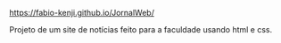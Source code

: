 https://fabio-kenji.github.io/JornalWeb/

Projeto de um site de notícias feito para a faculdade usando html e css.
